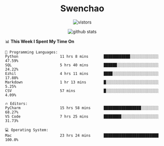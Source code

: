 <h1 align="center">Swenchao</h3>

<p align="center">
  <img src="https://visitor-badge.glitch.me/badge?page_id=Swenchao" alt="vistors" />
</p>

<p align="center">
  <img src="https://github-readme-stats.vercel.app/api?username=Swenchao&count_private=true&show_icons=true&theme=vue-dark&hide_title=true" alt="github stats" />
</p>

<!--START_SECTION:waka-->
📊 **This Week I Spent My Time On** 

```text
💬 Programming Languages: 
Python                   11 hrs 8 mins       ████████████░░░░░░░░░░░░░   47.59% 
SQL                      5 hrs 40 mins       ██████░░░░░░░░░░░░░░░░░░░   24.22% 
Ezhil                    4 hrs 11 mins       ████░░░░░░░░░░░░░░░░░░░░░   17.88% 
Markdown                 1 hr 13 mins        █░░░░░░░░░░░░░░░░░░░░░░░░   5.25% 
CSV                      57 mins             █░░░░░░░░░░░░░░░░░░░░░░░░   4.09%

🔥 Editors: 
PyCharm                  15 hrs 58 mins      █████████████████░░░░░░░░   68.27% 
VS Code                  7 hrs 25 mins       ████████░░░░░░░░░░░░░░░░░   31.73%

💻 Operating System: 
Mac                      23 hrs 24 mins      █████████████████████████   100.0%

```


<!--END_SECTION:waka-->
